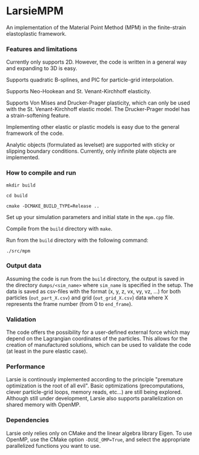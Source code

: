 # LarsieMPM

An implementation of the Material Point Method (MPM) in the finite-strain elastoplastic framework.

### Features and limitations

Currently only supports 2D. However, the code is written in a general way and expanding to 3D is easy.

Supports quadratic B-splines, and PIC for particle-grid interpolation.

Supports Neo-Hookean and St. Venant-Kirchhoff elasticity.

Supports Von Mises and Drucker-Prager plasticity, which can only be used with the St. Venant-Kirchhoff elastic model. The Drucker-Prager model has a strain-softening feature.

Implementing other elastic or plastic models is easy due to the general framework of the code.

Analytic objects (formulated as levelset) are supported with sticky or slipping boundary conditions. Currently, only infinite plate objects are implemented.

### How to compile and run

`mkdir build`

`cd build`

`cmake -DCMAKE_BUILD_TYPE=Release ..`

Set up your simulation parameters and initial state in the `mpm.cpp` file.   

Compile from the `build` directory with `make`.  

Run from the `build` directory with the following command:  

`./src/mpm`

### Output data

Assuming the code is run from the `build` directory, the output is saved in the directory `dumps/<sim_name>` where `sim_name` is specified in the setup. The data is saved as csv-files with the format (x, y, z, vx, vy, vz, ...) for both particles (`out_part_X.csv`) and grid (`out_grid_X.csv`) data where X represents the frame number (from 0 to `end_frame`).

### Validation

The code offers the possibility for a user-defined external force which may depend on the Lagrangian coordinates of the particles. This allows for the creation of manufactured solutions, which can be used to validate the code (at least in the pure elastic case).

### Performance

Larsie is continously implemented according to the principle "premature optimization is the root of all evil". Basic optimizations (precomputations, clever particle-grid loops, memory reads, etc...) are still being explored. Although still under development, Larsie also supports parallelization on shared memory with OpenMP.

### Dependencies

Larsie only relies only on CMake and the linear algebra library Eigen.
To use OpenMP, use the CMake option `-DUSE_OMP=True`, and select the appropriate parallelized functions you want to use.
